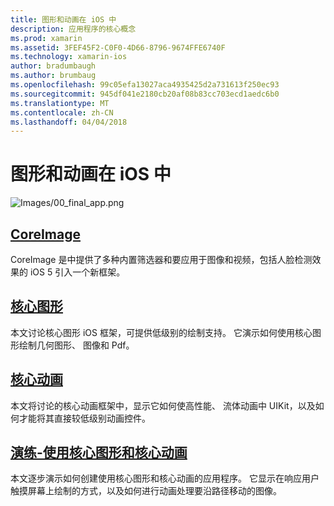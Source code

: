 ```yaml
---
title: 图形和动画在 iOS 中
description: 应用程序的核心概念
ms.prod: xamarin
ms.assetid: 3FEF45F2-C0F0-4D66-8796-9674FFE6740F
ms.technology: xamarin-ios
author: bradumbaugh
ms.author: brumbaug
ms.openlocfilehash: 99c05efa13027aca4935425d2a731613f250ec93
ms.sourcegitcommit: 945df041e2180cb20af08b83cc703ecd1aedc6b0
ms.translationtype: MT
ms.contentlocale: zh-CN
ms.lasthandoff: 04/04/2018
---
```

# <a name="graphics-and-animation-in-ios"></a>图形和动画在 iOS 中

![Images/00_final_app.png](images/00-final-app.png "运行示例应用程序") 


##  <a name="coreimageiosplatformgraphics-animation-iosintroduction-to-coreimagemd"></a>[CoreImage](~/ios/platform/graphics-animation-ios/introduction-to-coreimage.md)

CoreImage 是中提供了多种内置筛选器和要应用于图像和视频，包括人脸检测效果的 iOS 5 引入一个新框架。

##  <a name="core-graphicsiosplatformgraphics-animation-ioscore-graphicsmd"></a>[核心图形](~/ios/platform/graphics-animation-ios/core-graphics.md)

本文讨论核心图形 iOS 框架，可提供低级别的绘制支持。 它演示如何使用核心图形绘制几何图形、 图像和 Pdf。

##  <a name="core-animationiosplatformgraphics-animation-ioscore-animationmd"></a>[核心动画](~/ios/platform/graphics-animation-ios/core-animation.md)

本文将讨论的核心动画框架中，显示它如何使高性能、 流体动画中 UIKit，以及如何才能将其直接较低级别动画控件。

##  <a name="walkthrough---using-core-graphics-and-core-animationiosplatformgraphics-animation-iosgraphics-animation-walkthroughmd"></a>[演练-使用核心图形和核心动画](~/ios/platform/graphics-animation-ios/graphics-animation-walkthrough.md)

本文逐步演示如何创建使用核心图形和核心动画的应用程序。 它显示在响应用户触摸屏幕上绘制的方式，以及如何进行动画处理要沿路径移动的图像。



